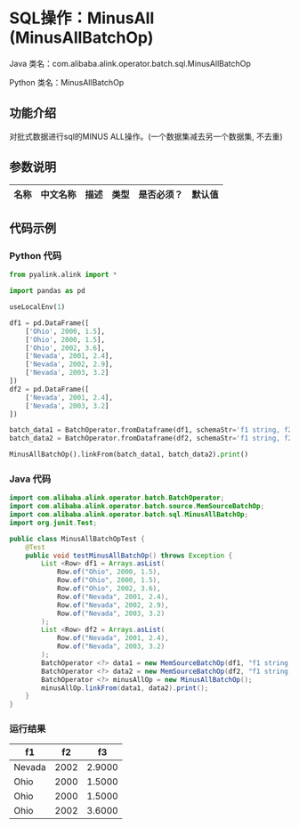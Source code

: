 # SQL操作：MinusAll (MinusAllBatchOp)
Java 类名：com.alibaba.alink.operator.batch.sql.MinusAllBatchOp

Python 类名：MinusAllBatchOp


## 功能介绍
对批式数据进行sql的MINUS ALL操作。(一个数据集减去另一个数据集, 不去重)

## 参数说明

| 名称 | 中文名称 | 描述 | 类型 | 是否必须？ | 默认值 |
| --- | --- | --- | --- | --- | --- |


## 代码示例
### Python 代码
```python
from pyalink.alink import *

import pandas as pd

useLocalEnv(1)

df1 = pd.DataFrame([
    ['Ohio', 2000, 1.5],
    ['Ohio', 2000, 1.5],
    ['Ohio', 2002, 3.6],
    ['Nevada', 2001, 2.4],
    ['Nevada', 2002, 2.9],
    ['Nevada', 2003, 3.2]
])
df2 = pd.DataFrame([
    ['Nevada', 2001, 2.4],
    ['Nevada', 2003, 3.2]
])

batch_data1 = BatchOperator.fromDataframe(df1, schemaStr='f1 string, f2 bigint, f3 double')
batch_data2 = BatchOperator.fromDataframe(df2, schemaStr='f1 string, f2 bigint, f3 double')

MinusAllBatchOp().linkFrom(batch_data1, batch_data2).print()
```
### Java 代码
```java
import com.alibaba.alink.operator.batch.BatchOperator;
import com.alibaba.alink.operator.batch.source.MemSourceBatchOp;
import com.alibaba.alink.operator.batch.sql.MinusAllBatchOp;
import org.junit.Test;

public class MinusAllBatchOpTest {
	@Test
	public void testMinusAllBatchOp() throws Exception {
		List <Row> df1 = Arrays.asList(
            Row.of("Ohio", 2000, 1.5),
            Row.of("Ohio", 2000, 1.5),
            Row.of("Ohio", 2002, 3.6),
            Row.of("Nevada", 2001, 2.4),
            Row.of("Nevada", 2002, 2.9),
            Row.of("Nevada", 2003, 3.2)
        );
        List <Row> df2 = Arrays.asList(
            Row.of("Nevada", 2001, 2.4),
            Row.of("Nevada", 2003, 3.2)
        );
        BatchOperator <?> data1 = new MemSourceBatchOp(df1, "f1 string, f2 int, f3 double");
        BatchOperator <?> data2 = new MemSourceBatchOp(df2, "f1 string, f2 int, f3 double");
		BatchOperator <?> minusAllOp = new MinusAllBatchOp();
		minusAllOp.linkFrom(data1, data2).print();
	}
}
```

### 运行结果

f1|f2|f3
---|---|---
Nevada|2002|2.9000
Ohio|2000|1.5000
Ohio|2000|1.5000
Ohio|2002|3.6000
